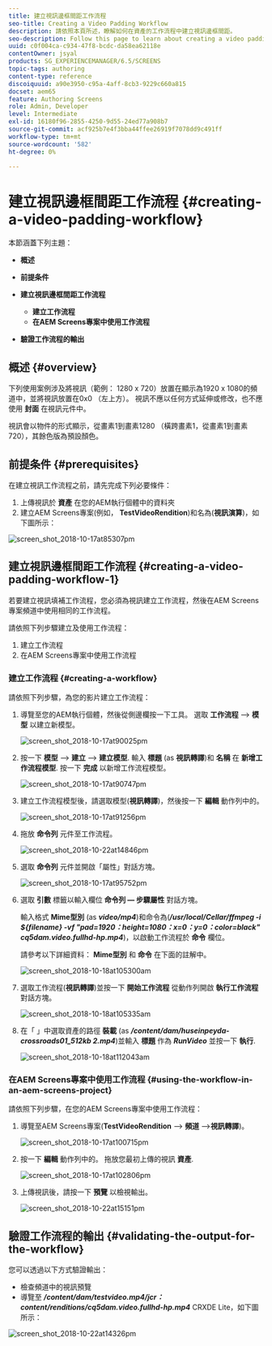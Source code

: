 ```yaml
---
title: 建立視訊邊框間距工作流程
seo-title: Creating a Video Padding Workflow
description: 請依照本頁所述，瞭解如何在資產的工作流程中建立視訊邊框間距。
seo-description: Follow this page to learn about creating a video padding in the workflow for your assets.
uuid: c0f004ca-c934-47f8-bcdc-da58ea62118e
contentOwner: jsyal
products: SG_EXPERIENCEMANAGER/6.5/SCREENS
topic-tags: authoring
content-type: reference
discoiquuid: a90e3950-c95a-4aff-8cb3-9229c660a815
docset: aem65
feature: Authoring Screens
role: Admin, Developer
level: Intermediate
exl-id: 16180f96-2855-4250-9d55-24ed77a908b7
source-git-commit: acf925b7e4f3bba44ffee26919f7078dd9c491ff
workflow-type: tm+mt
source-wordcount: '582'
ht-degree: 0%

---
```


# 建立視訊邊框間距工作流程 {#creating-a-video-padding-workflow}

本節涵蓋下列主題：

* **概述**
* **前提条件**
* **建立視訊邊框間距工作流程**
   * **建立工作流程**
   * **在AEM Screens專案中使用工作流程**

* **驗證工作流程的輸出**

## 概述 {#overview}

下列使用案例涉及將視訊（範例： 1280 x 720）放置在顯示為1920 x 1080的頻道中，並將視訊放置在0x0 （左上方）。 視訊不應以任何方式延伸或修改，也不應使用 **封面** 在視訊元件中。

視訊會以物件的形式顯示，從畫素1到畫素1280 （橫跨畫素1，從畫素1到畫素720），其餘色版為預設顏色。

## 前提条件 {#prerequisites}

在建立視訊工作流程之前，請先完成下列必要條件：

1. 上傳視訊於 **資產** 在您的AEM執行個體中的資料夾
1. 建立AEM Screens專案(例如， **TestVideoRendition**)和名為(**視訊演算**)，如下圖所示：

![screen_shot_2018-10-17at85307pm](assets/screen_shot_2018-10-17at85307pm.png)

## 建立視訊邊框間距工作流程 {#creating-a-video-padding-workflow-1}

若要建立視訊填補工作流程，您必須為視訊建立工作流程，然後在AEM Screens專案頻道中使用相同的工作流程。

請依照下列步驟建立及使用工作流程：

1. 建立工作流程
1. 在AEM Screens專案中使用工作流程

### 建立工作流程 {#creating-a-workflow}

請依照下列步驟，為您的影片建立工作流程：

1. 導覽至您的AEM執行個體，然後從側邊欄按一下工具。 選取 **工作流程** —> **模型** 以建立新模型。

   ![screen_shot_2018-10-17at90025pm](assets/screen_shot_2018-10-17at90025pm.png)

1. 按一下 **模型** —> **建立** —> **建立模型**. 輸入 **標題** (as **視訊轉譯**)和 **名稱** 在 **新增工作流程模型**. 按一下 **完成** 以新增工作流程模型。

   ![screen_shot_2018-10-17at90747pm](assets/screen_shot_2018-10-17at90747pm.png)

1. 建立工作流程模型後，請選取模型(**視訊轉譯**)，然後按一下 **編輯** 動作列中的。

   ![screen_shot_2018-10-17at91256pm](assets/screen_shot_2018-10-17at91256pm.png)

1. 拖放 **命令列** 元件至工作流程。

   ![screen_shot_2018-10-22at14846pm](assets/screen_shot_2018-10-22at14846pm.png)

1. 選取 **命令列** 元件並開啟「屬性」對話方塊。

   ![screen_shot_2018-10-17at95752pm](assets/screen_shot_2018-10-17at95752pm.png)

1. 選取 **引數** 標籤以輸入欄位 **命令列 — 步驟屬性** 對話方塊。

   輸入格式 **Mime型別** (as ***video/mp4***)和命令為(***/usr/local/Cellar/ffmpeg -i ${filename} -vf &quot;pad=1920：height=1080：x=0：y=0：color=black&quot; cq5dam.video.fullhd-hp.mp4***)，以啟動工作流程於 **命令** 欄位。

   請參考以下詳細資料： **Mime型別** 和 **命令** 在下面的註解中。

   ![screen_shot_2018-10-18at105300am](assets/screen_shot_2018-10-18at105300am.png)

1. 選取工作流程(**視訊轉譯**)並按一下 **開始工作流程** 從動作列開啟 **執行工作流程** 對話方塊。

   ![screen_shot_2018-10-18at105335am](assets/screen_shot_2018-10-18at105335am.png)

1. 在「 」中選取資產的路徑 **裝載** (as ***/content/dam/huseinpeyda-crossroads01_512kb 2.mp4***)並輸入 **標題** 作為 ***RunVideo*** 並按一下 **執行**.

   ![screen_shot_2018-10-18at112043am](assets/screen_shot_2018-10-18at112043am.png)

### 在AEM Screens專案中使用工作流程 {#using-the-workflow-in-an-aem-screens-project}

請依照下列步驟，在您的AEM Screens專案中使用工作流程：

1. 導覽至AEM Screens專案(**TestVideoRendition** —> **頻道** —>**視訊轉譯**)。

   ![screen_shot_2018-10-17at100715pm](assets/screen_shot_2018-10-17at100715pm.png)

1. 按一下 **編輯** 動作列中的。 拖放您最初上傳的視訊 **資產**.

   ![screen_shot_2018-10-17at102806pm](assets/screen_shot_2018-10-17at102806pm.png)

1. 上傳視訊後，請按一下 **預覽** 以檢視輸出。

   ![screen_shot_2018-10-22at15151pm](assets/screen_shot_2018-10-22at15151pm.png)

## 驗證工作流程的輸出 {#validating-the-output-for-the-workflow}

您可以透過以下方式驗證輸出：

* 檢查頻道中的視訊預覽
* 導覽至 ***/content/dam/testvideo.mp4/jcr：content/renditions/cq5dam.video.fullhd-hp.mp4*** CRXDE Lite，如下圖所示：

![screen_shot_2018-10-22at14326pm](assets/screen_shot_2018-10-22at14326pm.png)
